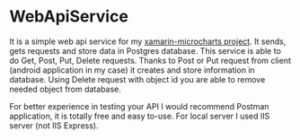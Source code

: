 # WebApiService
It is a simple web api service for my [xamarin-microcharts project](https://github.com/PaulHoriachiy/Xamarin-Microcharts).
It sends, gets requests and store data in Postgres database. This service is able to do Get, Post, Put, Delete requests. Thanks to Post or Put request from client (android application in my case) it creates and store information in database. Using Delete request with object id you are able to remove needed object from database. 

For better experience in testing your API I would recommend Postman application, it is totally free and easy to-use.
For local server I used IIS server (not IIS Express).
